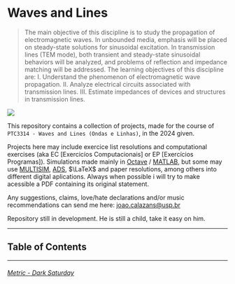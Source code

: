 # Waves and Lines

>The main objective of this discipline is to study the propagation of electromagnetic waves. In unbounded media, emphasis will be placed on steady-state solutions for sinusoidal excitation. In transmission lines (TEM mode), both transient and steady-state sinusoidal behaviors will be analyzed, and problems of reflection and impedance matching will be addressed. The learning objectives of this discipline are: I. Understand the phenomenon of electromagnetic wave propagation. II. Analyze electrical circuits associated with transmission lines. III. Estimate impedances of devices and structures in transmission lines.

![](https://assets-incompliancemag-com.s3.amazonaws.com/2024/03/1701_ECE_fig1.png)

This repository contains a collection of projects, made for the course of `PTC3314 - Waves and Lines (Ondas e Linhas)`, in the 2024 given.

Projects here may include exercice list resolutions and computational exercises (aka EC [Exercicíos Computacionais] or EP [Exercícios Programas]). Simulations made mainly in [Octave](https://octave.org/) / [MATLAB](https://www.mathworks.com/products/matlab.html), but some may use [MULTISIM](https://www.ni.com/en/shop/electronic-test-instrumentation/application-software-for-electronic-test-and-instrumentation-category/what-is-multisim.html?srsltid=AfmBOoq3XldDX_GX6sa1GzUISeYV--lJap98Fdi2DH8KgFH6vAnl7wtI), [ADS](https://www.keysight.com/us/en/products/software/pathwave-design-software/pathwave-advanced-design-system.html), $\LaTeX$ and paper resolutions, among others into different digital aplications.
Always when possible i will try to make acessible a PDF containing its original statement.

Any suggestions, claims, love/hate declarations and/or music recommendations can send me here: [joao.calazans@usp.br](mailto:joao.calazans@usp.br)

Repository still in development. He is still a child, take it easy on him.

*******
## Table of Contents

*******
###### [Metric - Dark Saturday](https://www.youtube.com/watch?v=lVn2UM8-sKI)
